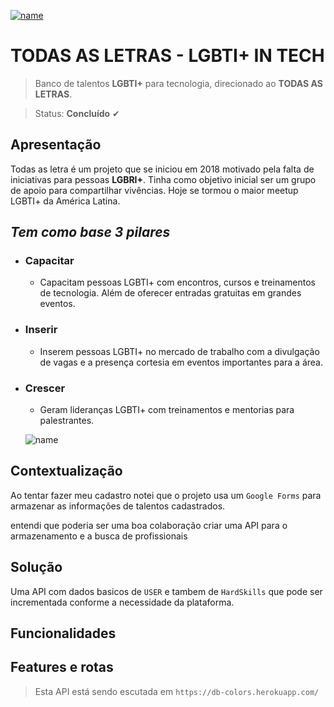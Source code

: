 [![name](https://raw.githubusercontent.com/StefaneAL/DB-Colors/main/igm/capa.jpeg)](https://www.todasasletras.org/)

# TODAS AS LETRAS - LGBTI+ IN TECH

> Banco de  talentos **LGBTI+** para tecnologia, direcionado ao **TODAS AS LETRAS**.

> Status: **Concluído** ✔

## **Apresentação** 
Todas as letra é um projeto que se iniciou em 2018 motivado pela falta de iniciativas para pessoas **LGBRI+**. Tinha como objetivo inicial ser um grupo de apoio para compartilhar vivências. 
Hoje se tormou o maior meetup LGBTI+ da América Latina.

## *Tem como base 3 pilares* 

* ### **Capacitar** 
    * Capacitam pessoas LGBTI+ com encontros, cursos e treinamentos de tecnologia. Além de oferecer entradas gratuitas em grandes eventos.

* ### **Inserir**
    * Inserem pessoas LGBTI+ no mercado de trabalho com a divulgação de vagas e a presença cortesia em eventos importantes para a área.

* ### **Crescer**
    * Geram lideranças LGBTI+ com treinamentos e mentorias para palestrantes.

    ![name](https://raw.githubusercontent.com/StefaneAL/DB-Colors/main/igm/dados.jpeg)


## **Contextualização** 
Ao tentar fazer meu cadastro notei que o projeto usa um `Google Forms` para armazenar as informações de talentos cadastrados.

entendi que poderia ser uma boa colaboração criar uma API para o armazenamento e a busca de profissionais 

## **Solução** 
Uma API com dados basicos de `USER` e tambem de `HardSkills` que pode ser incrementada conforme a necessidade da plataforma.

## **Funcionalidades** 




## **Features e rotas**

>Esta API está sendo escutada em `https://db-colors.herokuapp.com/` 

### 